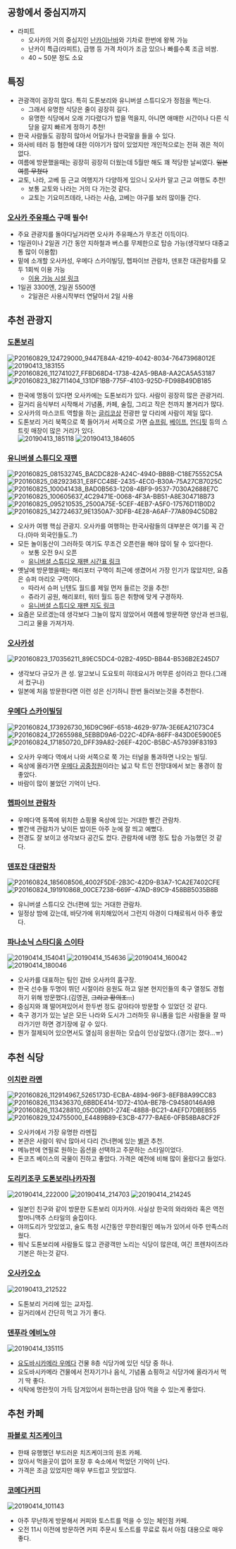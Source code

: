 ## 공항에서 중심지까지
- 라피트
  - 오사카의 거의 중심지인 [난카이난바](https://maps.app.goo.gl/zZd6Cn4g1F1kD6w3A)와 기차로 한번에 왕복 가능
  - 난카이 특급(라피트), 급행 등 가격 차이가 조금 있으나 빠를수록 조금 비쌈.
  - 40 ~ 50분 정도 소요

## 특징
- 관광객이 굉장히 많다. 특히 도톤보리와 유니버셜 스튜디오가 정점을 찍는다.
  - 그래서 유명한 식당은 줄이 굉장히 길다.
  - 유명한 식당에서 오래 기다렸다가 밥을 먹을지, 아니면 애매한 시간이나 다른 식당을 갈지 빠르게 정하기 추천!
- 한국 사람들도 굉장히 많아서 어딜가나 한국말을 들을 수 있다.
- 와사비 테러 등 혐한에 대한 이야기가 많이 있었지만 개인적으로는 전혀 겪은 적이 없다.
- 여름에 방문했을때는 굉장히 굉장히 더웠는데 5월만 해도 꽤 적당한 날씨였다. ~~일본 여름 무쳤다~~
- 교토, 나라, 고베 등 근교 여행지가 다양하게 있으니 오사카 말고 근교 여행도 추천!
  - 보통 교토와 나라는 거의 다 가는것 같다.
  - 교토는 기요미즈데라, 나라는 사슴, 고베는 야구를 보러 많이들 간다.
### [오사카 주유패스](https://osaka-amazing-pass.com/kr/) 구매 필수!
  - 주요 관광지를 돌아다닐거라면 오사카 주유패스가 무조건 이득이다.
  - 1일권이나 2일권 기간 동안 지하철과 버스를 무제한으로 탑승 가능(생각보다 대중교통 많이 이용함) 
  - 밑에 소개할 오사카성, 우메다 스카이빌딩, 헵파이브 관람차, 덴포잔 대관람차를 모두 1회씩 이용 가능
    - [이용 가능 시설 링크](https://osaka-amazing-pass.com/kr/service_free.html)
  - 1일권 3300엔, 2일권 5500엔
    - 2일권은 사용시작부터 연달아서 2일 사용

## 추천 관광지

### [도톤보리](https://maps.app.goo.gl/JLNFyamrVhbaJVgD6)
![P20160829_124729000_9447E84A-4219-4042-8034-76473968012E](https://github.com/user-attachments/assets/4a01b9bc-a6ec-403c-9ee9-73ebc3bf9314)
![20190413_183155](https://github.com/user-attachments/assets/838c90e4-b91a-41f8-9bc4-f7296cddd166)
![P20160826_112741027_FFBD68D4-1738-42A5-9BA8-AA2CA5A53187](https://github.com/user-attachments/assets/77944653-23ef-430d-b9a1-d3250d282da0)
![P20160823_182711404_131DF1BB-775F-4103-925D-FD98B49DB185](https://github.com/user-attachments/assets/f55e04c3-a3ad-4a4b-93a2-fbeaa819aef5)
- 한국에 명동이 있다면 오사카에는 도톤보리가 있다. 사람이 굉장히 많은 관광거리.
- 길거리 음식부터 시작해서 기념품, 카페, 술집, 그리고 작은 천까지 볼거리가 많다.
- 오사카의 마스코트 역할을 하는 [글리코상](https://maps.app.goo.gl/eFiEJPaaGCHbKCyW7) 전광판 앞 다리에 사람이 제일 많다.
- 도톤보리 거리 북쪽으로 쭉 들어가서 서쪽으로 가면 [슈프림](https://maps.app.goo.gl/d4sCSE5N9S9EQdSCA), 
[베이프](https://maps.app.goo.gl/XebQuxBHfdKNqFdV6), [언디핏](https://maps.app.goo.gl/CHisucP9n4n3m2Yv6) 등의 스트릿 매장이 많은 거리가 있다.  
  ![20190413_185118](https://github.com/user-attachments/assets/5612eb8b-5b93-4205-bc53-0a30b52df3e6)
  ![20190413_184605](https://github.com/user-attachments/assets/a29cfc8c-0941-43b6-978e-68fd214bab58)

### [유니버셜 스튜디오 재팬](https://maps.app.goo.gl/F1aaJMFZkTUTtRoj9)
![P20160825_081532745_BACDC828-A24C-4940-BB8B-C18E75552C5A](https://github.com/user-attachments/assets/d476a3c9-bb82-48bb-8677-de960b5f9293)
![P20160825_082923631_E8FCC4BE-2435-4EC0-B30A-75A27CB7025C](https://github.com/user-attachments/assets/8569f11a-7803-4f6b-89ec-f487324c6072)
![P20160825_100041438_BAD0B563-1208-4BF9-9537-7030A2688E7C](https://github.com/user-attachments/assets/d4ceec27-eed6-46dc-8b60-d216b4231309)
![P20160825_100605637_4C29471E-0068-4F3A-BB51-A8E304718B73](https://github.com/user-attachments/assets/76ae80f9-2e4c-4f0b-8166-1cb89300f02b)
![P20160825_095210535_2500A75E-5CEF-4EB7-A5F0-17576D11B0D2](https://github.com/user-attachments/assets/65cb81c4-8e0d-4e23-96a4-8ce35729d4e7)
![P20160825_142724637_9E1350A7-3DFB-4E28-A6AF-77A8094C5DB2](https://github.com/user-attachments/assets/88cd1e3b-6165-4226-9f22-2061a613ce80)
- 오사카 여행 핵심 관광지. 오사카를 여행하는 한국사람들의 대부분은 여기를 꼭 간다.(아마 외국인들도..?)
- 모든 놀이동산이 그러하듯 여기도 무조건 오픈런을 해야 많이 탈 수 있다한다.
  - 보통 오전 9시 오픈
  - [유니버셜 스튜디오 재팬 시간표 링크](https://www.usj.co.jp/web/ko/kr/park-guide/schedule/park-hour)
- 옛날에 방문했을때는 해리포터 구역이 최근에 생겼어서 가장 인기가 많았지만, 요즘은 슈퍼 마리오 구역이다.
  - 따라서 슈퍼 닌텐도 월드를 제일 먼저 들르는 것을 추천!
  - 쥬라기 공원, 해리포터, 워터 월드 등은 취향에 맞게 구경하자.
  - [유니버셜 스튜디오 재팬 지도 링크](https://www.usj.co.jp/web/ko/kr/service-guide/parkmap?mapFilters=;)
- 요즘은 모르겠는데 생각보다 그늘이 많지 않았어서 여름에 방문하면 양산과 썬크림, 그리고 물을 가져가자.

### [오사카성](https://maps.app.goo.gl/JNbP324zeFveUDSP7)
![P20160823_170356211_89EC5DC4-02B2-495D-BB44-B536B2E245D7](https://github.com/user-attachments/assets/070ed4fc-55e1-45bb-9af7-32e1401d16a4)
- 생각보다 규모가 큰 성. 알고보니 도요토미 히데요시가 머무른 성이라고 한다.(그래서 컸구나)
- 일본에 처음 방문한다면 이런 성은 신기하니 한번 들러보는것을 추천한다.

### [우메다 스카이빌딩](https://maps.app.goo.gl/4Ef6CnwKhEtGUaGk6)
![P20160824_173926730_16D9C96F-6518-4629-977A-3E6EA21073C4](https://github.com/user-attachments/assets/ff66fc1e-1595-4605-887e-c41997132a94)
![P20160824_172655988_5EBBD9A6-D22C-4DFA-86FF-843D0E5900E5](https://github.com/user-attachments/assets/fda671b2-3746-4504-8917-e499d0592b43)
![P20160824_171850720_DFF39A82-26EF-420C-B5BC-A57939F83193](https://github.com/user-attachments/assets/7f8d8852-4421-47b4-a1a3-68c1faa46dc1)
- 오사카 우메다 역에서 나와 서쪽으로 쭉 가는 터널을 통과하면 나오는 빌딩.
- 옥상에 올라가면 [우메다 공중정원](https://maps.app.goo.gl/qPBP6RnMceNKf7xb8)이라는 넓고 탁 트인 전망대에서 보는 풍경이 참 좋았다.
- 바람이 많이 불었던 기억이 난다.

### [헵파이브 관람차](https://maps.app.goo.gl/nJVC9qBiaWBt4u1e7)
- 우메다역 동쪽에 위치한 쇼핑몰 옥상에 있는 거대한 빨간 관람차.
- 빨간색 관람차가 낮이든 밤이든 아주 눈에 잘 띄고 예뻤다.
- 전경도 잘 보이고 생각보다 공간도 컸다. 관람차에 네명 정도 탑승 가능했던 것 같다.

### [덴포잔 대관람차](https://maps.app.goo.gl/34z3D1KCJpzdgftr8)
![P20160824_185608506_4002F5DE-2B3C-42D9-B3A7-1CA2E7402CFE](https://github.com/user-attachments/assets/a99c7499-bf19-4e5d-960e-a80b04fcf39b)
![P20160824_191910868_00CE7238-669F-47AD-89C9-458BB5035B8B](https://github.com/user-attachments/assets/10c2265a-1eaa-4058-86eb-86d2a14e83e7)
- 유니버셜 스튜디오 건너편에 있는 거대한 관람차.
- 일정상 밤에 갔는데, 바닷가에 위치해있어서 그런지 야경이 다채로워서 아주 좋았다.

### [파나소닉 스타디움 스이타](https://maps.app.goo.gl/TsGzKCfxYridKYVZ6)
![20190414_154041](https://github.com/user-attachments/assets/1db98b23-2728-42b2-b5aa-1cc658dae636)
![20190414_154636](https://github.com/user-attachments/assets/0bd0849e-35b0-4eab-8809-e5fd093de090)
![20190414_160042](https://github.com/user-attachments/assets/5759827a-b471-493d-b558-6e23aba3fad6)
![20190414_180046](https://github.com/user-attachments/assets/1b9f030b-306c-47d3-8810-3b2336061adf)
- 오사카를 대표하는 팀인 감바 오사카의 홈구장.
- 한국 선수들 두명이 뛰던 시절이라 응원도 하고 일본 현지인들의 축구 열정도 경험하기 위해 방문했다.(김영권, ~~그리고 황의조...~~)
- 중심지와 꽤 떨어져있어서 한두번 정도 갈아타야 방문할 수 있었던 것 같다.
- 축구 경기가 있는 날은 모든 나라와 도시가 그러하듯 유니폼을 입은 사람들을 잘 따라가기만 하면 경기장에 갈 수 있다.
- 뭔가 절제되어 있으면서도 열심히 응원하는 모습이 인상깊었다.(경기는 졌다...ㅠ)

## 추천 식당

### [이치란 라멘](https://maps.app.goo.gl/pTSfR2ubJYkWeMHk7)
![P20160826_112914967_5265173D-ECBA-4894-96F3-8EFB8A99CC83](https://github.com/user-attachments/assets/87f6ce83-99e3-441a-acb4-a23f3bc2c61f)
![P20160826_113436370_6BBDE414-1D72-410A-BE7B-C94580146A9B](https://github.com/user-attachments/assets/66403f01-a9c3-4597-a473-4736755fbe3b)
![P20160826_113428810_05C0B9D1-274E-48B8-BC21-4AEFD7DBEB55](https://github.com/user-attachments/assets/491364d2-8ef0-4932-b688-3599ed0fb360)
![P20160829_124755000_E4489B89-E3CB-4777-BAE6-0FB58BA8CF2F](https://github.com/user-attachments/assets/fdaf3ab1-cbab-46d8-8eac-f3a22c8adb45)
- 오사카에서 가장 유명한 라멘집
- 본관은 사람이 워낙 많아서 다리 건너편에 있는 [별관](https://maps.app.goo.gl/CZ7nqihpa2UXArEx8) 추천.
- 메뉴판에 연필로 원하는 옵션을 선택하고 주문하는 스타일이었다.
- 돈코츠 베이스의 국물이 진하고 좋았다. 가격은 예전에 비해 많이 올랐다고 들었다.

### [도리키조쿠 도톤보리나카자점](https://maps.app.goo.gl/2ftHBj2VfqaGZB4C8)
![20190414_222000](https://github.com/user-attachments/assets/d1e5be04-1776-463a-ae8f-2dd96671dab1)
![20190414_214703](https://github.com/user-attachments/assets/0bc57cbc-a473-4c32-833e-928250bd1f61)
![20190414_214245](https://github.com/user-attachments/assets/67915c67-b46b-4401-a856-512b41b9e785)
- 일본인 친구와 같이 방문한 도톤보리 이자카야. 사실상 한국의 와라와라 혹은 역전할머니맥주 스타일의 술집이다.
- 야끼도리가 맛있었고, 술도 특정 시간동안 무한리필인 메뉴가 있어서 아주 만족스러웠다.
- 워낙 도톤보리에 사람들도 많고 관광객만 노리는 식당이 많은데, 여긴 프렌차이즈라 기본은 하는것 같다.

### [오사카오쇼](https://maps.app.goo.gl/YTxRBcQ9Sa1PfcsQ8)
![20190413_212522](https://github.com/user-attachments/assets/aa9c33f3-adb2-4d40-876c-e92c84120d99)
- 도톤보리 거리에 있는 교자집.
- 길거리에서 간단히 먹고 가기 좋다.

### [덴푸라 에비노야](https://maps.app.goo.gl/4NoJ4obQRzDTDmfu9)
![20190414_135115](https://github.com/user-attachments/assets/12473342-add0-40e4-96bc-33d1c92b9fbf)
- [요도바시카메라 우메다](https://maps.app.goo.gl/RF3riFucMNKBh2A46) 건물 8층 식당가에 있던 식당 중 하나.
- 요도바시카메라 건물에서 전자기기나 음식, 기념품 쇼핑하고 식당가에 올라가서 먹기 딱 좋다.
- 식탁에 명란젓이 가득 담겨있어서 원하는만큼 담아 먹을 수 있는게 좋았다.

## 추천 카페

### [파블로 치즈케이크](https://maps.app.goo.gl/euUVBtKzNkDB8zGk8)
- 한때 유행했던 부드러운 치즈케이크의 원조 카페.
- 앉아서 먹을곳이 없어 포장 후 숙소에서 먹었던 기억이 난다.
- 가격은 조금 있었지만 매우 부드럽고 맛있었다.

### [코메다커피](https://maps.app.goo.gl/XDv7fRJAktQ6qHT26)
![20190414_101143](https://github.com/user-attachments/assets/838c577a-b541-4a2f-ace3-b292bf3ca657)
- 아주 무난하게 방문해서 커피와 토스트를 먹을 수 있는 체인점 카페.
- 오전 11시 이전에 방문하면 커피 주문시 토스트를 무료로 줘서 아침 대용으로 매우 좋다. 